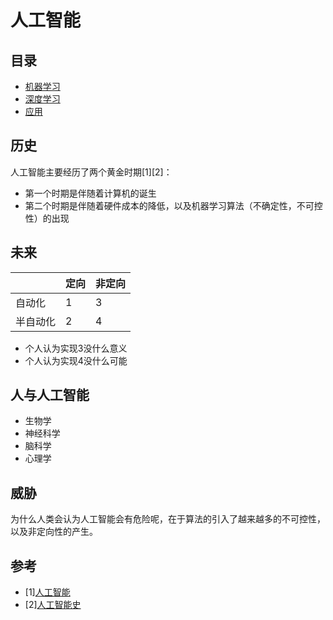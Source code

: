 ﻿# 人工智能

## 目录

- [机器学习](https://github.com/im-iron-man/summary/tree/master/%E4%BA%BA%E5%B7%A5%E6%99%BA%E8%83%BD/%E6%9C%BA%E5%99%A8%E5%AD%A6%E4%B9%A0)
- [深度学习](https://github.com/im-iron-man/summary/tree/master/%E4%BA%BA%E5%B7%A5%E6%99%BA%E8%83%BD/%E6%B7%B1%E5%BA%A6%E5%AD%A6%E4%B9%A0)
- [应用](https://github.com/im-iron-man/summary/tree/master/%E4%BA%BA%E5%B7%A5%E6%99%BA%E8%83%BD/%E5%BA%94%E7%94%A8)

## 历史

人工智能主要经历了两个黄金时期[1][2]：

- 第一个时期是伴随着计算机的诞生
- 第二个时期是伴随着硬件成本的降低，以及机器学习算法（不确定性，不可控性）的出现

## 未来

|        |定向|非定向|
|--------|----|------|
|自动化  |1   |3     |
|半自动化|2   |4     |

- 个人认为实现3没什么意义
- 个人认为实现4没什么可能

## 人与人工智能

- 生物学
- 神经科学
- 脑科学
- 心理学

## 威胁

为什么人类会认为人工智能会有危险呢，在于算法的引入了越来越多的不可控性，以及非定向性的产生。

## 参考

- [1][人工智能](https://zh.wikipedia.org/wiki/%E4%BA%BA%E5%B7%A5%E6%99%BA%E8%83%BD)
- [2][人工智能史](https://zh.wikipedia.org/wiki/%E4%BA%BA%E5%B7%A5%E6%99%BA%E8%83%BD%E5%8F%B2)